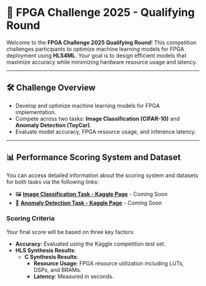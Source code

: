 # 🚀 FPGA Challenge 2025 - Qualifying Round

Welcome to the **FPGA Challenge 2025 Qualifying Round**! This competition challenges participants to optimize machine learning models for FPGA deployment using **HLS4ML**. Your goal is to design efficient models that maximize accuracy while minimizing hardware resource usage and latency.

---

## 🛠 Challenge Overview

- Develop and optimize machine learning models for FPGA implementation.
- Compete across two tasks: **Image Classification (CIFAR-10)** and **Anomaly Detection (ToyCar)**.
- Evaluate model accuracy, FPGA resource usage, and inference latency.

---

## 📊 Performance Scoring System and Dataset

You can access detailed information about the scoring system and datasets for both tasks via the following links:

- 🖼️ **[Image Classification Task - Kaggle Page](#)** - Coming Soon  
- 🚨 **[Anomaly Detection Task - Kaggle Page](#)**  - Coming Soon

### **Scoring Criteria**
Your final score will be based on three key factors:  
- **Accuracy**: Evaluated using the Kaggle competition test set.  
- **HLS Synthesis Results**:  
  - **C Synthesis Results**:  
    - **Resource Usage**: FPGA resource utilization including LUTs, DSPs, and BRAMs.  
    - **Latency**: Measured in seconds.
